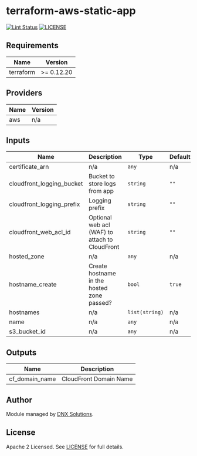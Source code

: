 # terraform-aws-static-app

[![Lint Status](https://github.com/DNXLabs/terraform-aws-static-app/workflows/Lint/badge.svg)](https://github.com/DNXLabs/terraform-aws-static-app/actions)
[![LICENSE](https://img.shields.io/github/license/DNXLabs/terraform-aws-static-app)](https://github.com/DNXLabs/terraform-aws-static-app/blob/master/LICENSE)

<!--- BEGIN_TF_DOCS --->

## Requirements

| Name | Version |
|------|---------|
| terraform | >= 0.12.20 |

## Providers

| Name | Version |
|------|---------|
| aws | n/a |

## Inputs

| Name | Description | Type | Default | Required |
|------|-------------|------|---------|:--------:|
| certificate\_arn | n/a | `any` | n/a | yes |
| cloudfront\_logging\_bucket | Bucket to store logs from app | `string` | `""` | no |
| cloudfront\_logging\_prefix | Logging prefix | `string` | `""` | no |
| cloudfront\_web\_acl\_id | Optional web acl (WAF) to attach to CloudFront | `string` | `""` | no |
| hosted\_zone | n/a | `any` | n/a | yes |
| hostname\_create | Create hostname in the hosted zone passed? | `bool` | `true` | no |
| hostnames | n/a | `list(string)` | n/a | yes |
| name | n/a | `any` | n/a | yes |
| s3\_bucket\_id | n/a | `any` | n/a | yes |

## Outputs

| Name | Description |
|------|-------------|
| cf\_domain\_name | CloudFront Domain Name |

<!--- END_TF_DOCS --->

## Author
Module managed by [DNX Solutions](https://github.com/DNXLabs).

## License
Apache 2 Licensed. See [LICENSE](https://github.com/DNXLabs/terraform-aws-static-app/blob/master/LICENSE) for full details.